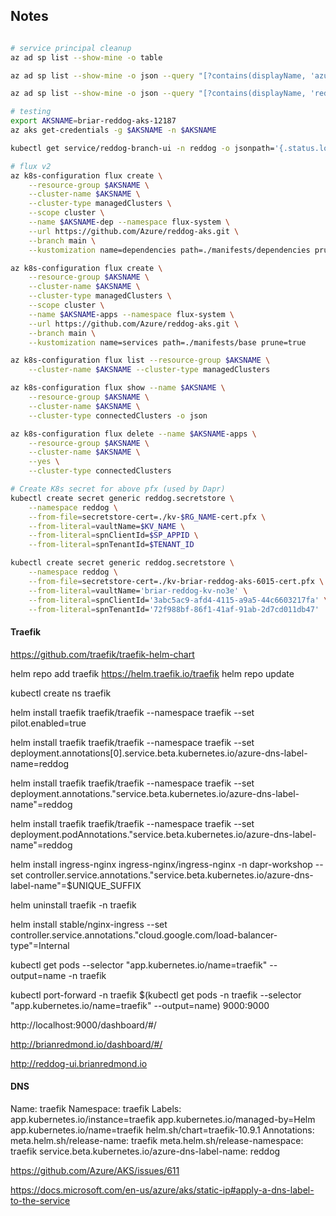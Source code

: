 ## Notes

```bash

# service principal cleanup
az ad sp list --show-mine -o table

az ad sp list --show-mine -o json --query "[?contains(displayName, 'azure-cli')]"

az ad sp list --show-mine -o json --query "[?contains(displayName, 'reddog')]" | jq -r '.[] | .appId' | xargs -P 4 -n 12 -I % az ad sp delete --id %

# testing
export AKSNAME=briar-reddog-aks-12187
az aks get-credentials -g $AKSNAME -n $AKSNAME

kubectl get service/reddog-branch-ui -n reddog -o jsonpath='{.status.loadBalancer.ingress.ip}'

# flux v2
az k8s-configuration flux create \
    --resource-group $AKSNAME \
    --cluster-name $AKSNAME \
    --cluster-type managedClusters \
    --scope cluster \
    --name $AKSNAME-dep --namespace flux-system \
    --url https://github.com/Azure/reddog-aks.git \
    --branch main \
    --kustomization name=dependencies path=./manifests/dependencies prune=true 

az k8s-configuration flux create \
    --resource-group $AKSNAME \
    --cluster-name $AKSNAME \
    --cluster-type managedClusters \
    --scope cluster \
    --name $AKSNAME-apps --namespace flux-system \
    --url https://github.com/Azure/reddog-aks.git \
    --branch main \
    --kustomization name=services path=./manifests/base prune=true  

az k8s-configuration flux list --resource-group $AKSNAME \
    --cluster-name $AKSNAME --cluster-type managedClusters

az k8s-configuration flux show --name $AKSNAME \
    --resource-group $AKSNAME \
    --cluster-name $AKSNAME \
    --cluster-type connectedClusters -o json

az k8s-configuration flux delete --name $AKSNAME-apps \
    --resource-group $AKSNAME \
    --cluster-name $AKSNAME \
    --yes \
    --cluster-type connectedClusters

# Create K8s secret for above pfx (used by Dapr)
kubectl create secret generic reddog.secretstore \
    --namespace reddog \
    --from-file=secretstore-cert=./kv-$RG_NAME-cert.pfx \
    --from-literal=vaultName=$KV_NAME \
    --from-literal=spnClientId=$SP_APPID \
    --from-literal=spnTenantId=$TENANT_ID

kubectl create secret generic reddog.secretstore \
    --namespace reddog \
    --from-file=secretstore-cert=./kv-briar-reddog-aks-6015-cert.pfx \
    --from-literal=vaultName='briar-reddog-kv-no3e' \
    --from-literal=spnClientId='3abc5ac9-afd4-4115-a9a5-44c6603217fa' \
    --from-literal=spnTenantId='72f988bf-86f1-41af-91ab-2d7cd011db47'

```

#### Traefik

https://github.com/traefik/traefik-helm-chart

helm repo add traefik https://helm.traefik.io/traefik
helm repo update

kubectl create ns traefik

helm install traefik traefik/traefik --namespace traefik --set pilot.enabled=true

helm install traefik traefik/traefik --namespace traefik --set deployment.annotations[0].service.beta.kubernetes.io/azure-dns-label-name=reddog

helm install traefik traefik/traefik --namespace traefik --set deployment.annotations."service\.beta\.kubernetes\.io/azure-dns-label-name"=reddog

helm install traefik traefik/traefik --namespace traefik --set deployment.podAnnotations."service\.beta\.kubernetes\.io/azure-dns-label-name"=reddog

helm install ingress-nginx ingress-nginx/ingress-nginx -n dapr-workshop --set controller.service.annotations."service\.beta\.kubernetes\.io/azure-dns-label-name"=$UNIQUE_SUFFIX 

helm uninstall traefik -n traefik


helm install stable/nginx-ingress --set controller.service.annotations."cloud\.google\.com\/load-balancer\-type"=Internal



kubectl get pods --selector "app.kubernetes.io/name=traefik" --output=name -n traefik

kubectl port-forward -n traefik $(kubectl get pods -n traefik --selector "app.kubernetes.io/name=traefik" --output=name) 9000:9000

http://localhost:9000/dashboard/#/

http://brianredmond.io/dashboard/#/

http://reddog-ui.brianredmond.io




#### DNS


Name:                     traefik
Namespace:                traefik
Labels:                   app.kubernetes.io/instance=traefik
                          app.kubernetes.io/managed-by=Helm
                          app.kubernetes.io/name=traefik
                          helm.sh/chart=traefik-10.9.1
Annotations:              meta.helm.sh/release-name: traefik
                          meta.helm.sh/release-namespace: traefik
                          service.beta.kubernetes.io/azure-dns-label-name: reddog

https://github.com/Azure/AKS/issues/611

https://docs.microsoft.com/en-us/azure/aks/static-ip#apply-a-dns-label-to-the-service

                         